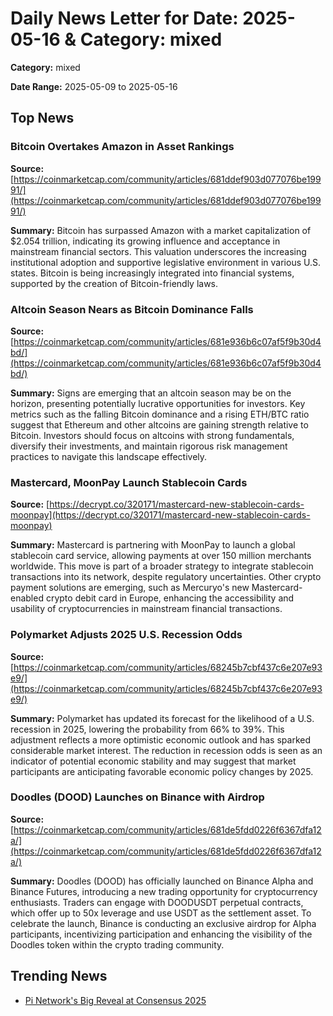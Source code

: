 
# Daily News Letter for Date: 2025-05-16 & Category: mixed

**Category:** mixed

**Date Range:** 2025-05-09 to 2025-05-16

## Top News
    
### Bitcoin Overtakes Amazon in Asset Rankings
**Source:** [https://coinmarketcap.com/community/articles/681ddef903d077076be19991/](https://coinmarketcap.com/community/articles/681ddef903d077076be19991/)

**Summary:** 
Bitcoin has surpassed Amazon with a market capitalization of $2.054 trillion, indicating its growing influence and acceptance in mainstream financial sectors. This valuation underscores the increasing institutional adoption and supportive legislative environment in various U.S. states. Bitcoin is being increasingly integrated into financial systems, supported by the creation of Bitcoin-friendly laws.
    
### Altcoin Season Nears as Bitcoin Dominance Falls
**Source:** [https://coinmarketcap.com/community/articles/681e936b6c07af5f9b30d4bd/](https://coinmarketcap.com/community/articles/681e936b6c07af5f9b30d4bd/)

**Summary:** 
Signs are emerging that an altcoin season may be on the horizon, presenting potentially lucrative opportunities for investors. Key metrics such as the falling Bitcoin dominance and a rising ETH/BTC ratio suggest that Ethereum and other altcoins are gaining strength relative to Bitcoin. Investors should focus on altcoins with strong fundamentals, diversify their investments, and maintain rigorous risk management practices to navigate this landscape effectively.
    
### Mastercard, MoonPay Launch Stablecoin Cards
**Source:** [https://decrypt.co/320171/mastercard-new-stablecoin-cards-moonpay](https://decrypt.co/320171/mastercard-new-stablecoin-cards-moonpay)

**Summary:** 
Mastercard is partnering with MoonPay to launch a global stablecoin card service, allowing payments at over 150 million merchants worldwide. This move is part of a broader strategy to integrate stablecoin transactions into its network, despite regulatory uncertainties. Other crypto payment solutions are emerging, such as Mercuryo's new Mastercard-enabled crypto debit card in Europe, enhancing the accessibility and usability of cryptocurrencies in mainstream financial transactions.
    
### Polymarket Adjusts 2025 U.S. Recession Odds
**Source:** [https://coinmarketcap.com/community/articles/68245b7cbf437c6e207e93e9/](https://coinmarketcap.com/community/articles/68245b7cbf437c6e207e93e9/)

**Summary:** 
Polymarket has updated its forecast for the likelihood of a U.S. recession in 2025, lowering the probability from 66% to 39%. This adjustment reflects a more optimistic economic outlook and has sparked considerable market interest. The reduction in recession odds is seen as an indicator of potential economic stability and may suggest that market participants are anticipating favorable economic policy changes by 2025.
    
### Doodles (DOOD) Launches on Binance with Airdrop
**Source:** [https://coinmarketcap.com/community/articles/681de5fdd0226f6367dfa12a/](https://coinmarketcap.com/community/articles/681de5fdd0226f6367dfa12a/)

**Summary:** 
Doodles (DOOD) has officially launched on Binance Alpha and Binance Futures, introducing a new trading opportunity for cryptocurrency enthusiasts. Traders can engage with DOODUSDT perpetual contracts, which offer up to 50x leverage and use USDT as the settlement asset. To celebrate the launch, Binance is conducting an exclusive airdrop for Alpha participants, incentivizing participation and enhancing the visibility of the Doodles token within the crypto trading community.
    
## Trending News
- [Pi Network's Big Reveal at Consensus 2025](https://coinmarketcap.com/community/articles/68245590b28ab066f186ee9c/)

